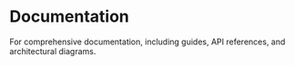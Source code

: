 # Documentation
For comprehensive documentation, including guides, API references, and architectural diagrams.
